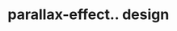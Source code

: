 # parallax-effect.. design                                                                                                      

